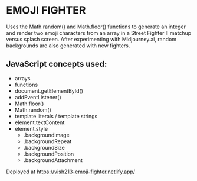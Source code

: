 # EMOJI FIGHTER

Uses the Math.random() and Math.floor() functions to generate an integer and render two emoji characters from an array in a Street Fighter II matchup versus splash screen. After experimenting with Midjourney.ai, random backgrounds are also generated with new fighters.

## JavaScript concepts used:
- arrays
- functions
- document.getElementById()
- addEventListener()
- Math.floor()
- Math.random()
- template literals / template strings
- element.textContent
- element.style
    - .backgroundImage
    - .backgroundRepeat
    - .backgroundSize
    - .backgroundPosition
    - .backgroundAttachment

Deployed at https://vish213-emoji-fighter.netlify.app/